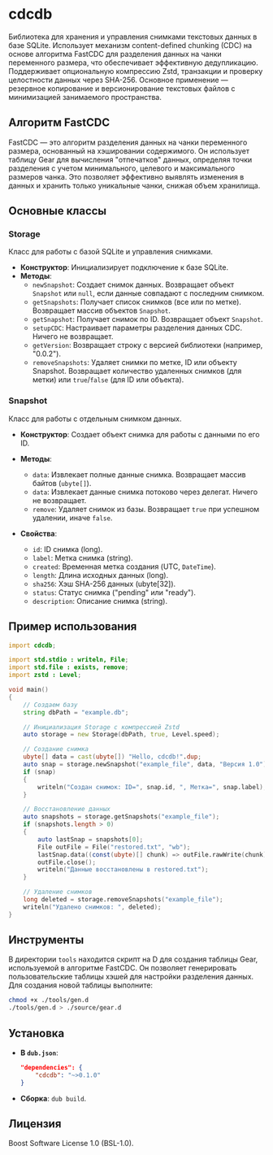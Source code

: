 # cdcdb

Библиотека для хранения и управления снимками текстовых данных в базе SQLite. Использует механизм content-defined chunking (CDC) на основе алгоритма FastCDC для разделения данных на чанки переменного размера, что обеспечивает эффективную дедупликацию. Поддерживает опциональную компрессию Zstd, транзакции и проверку целостности данных через SHA-256. Основное применение — резервное копирование и версионирование текстовых файлов с минимизацией занимаемого пространства.

## Алгоритм FastCDC
FastCDC — это алгоритм разделения данных на чанки переменного размера, основанный на хэшировании содержимого. Он использует таблицу Gear для вычисления "отпечатков" данных, определяя точки разделения с учетом минимального, целевого и максимального размеров чанка. Это позволяет эффективно выявлять изменения в данных и хранить только уникальные чанки, снижая объем хранилища.

## Основные классы

### Storage
Класс для работы с базой SQLite и управления снимками.

- **Конструктор**: Инициализирует подключение к базе SQLite.
- **Методы**:
  - `newSnapshot`: Создает снимок данных. Возвращает объект `Snapshot` или `null`, если данные совпадают с последним снимком.
  - `getSnapshots`: Получает список снимков (все или по метке). Возвращает массив объектов `Snapshot`.
  - `getSnapshot`: Получает снимок по ID. Возвращает объект `Snapshot`.
  - `setupCDC`: Настраивает параметры разделения данных CDC. Ничего не возвращает.
  - `getVersion`: Возвращает строку с версией библиотеки (например, "0.0.2").
  - `removeSnapshots`: Удаляет снимки по метке, ID или объекту Snapshot. Возвращает количество удаленных снимков (для метки) или `true`/`false` (для ID или объекта).

### Snapshot
Класс для работы с отдельным снимком данных.

- **Конструктор**: Создает объект снимка для работы с данными по его ID.
- **Методы**:
  - `data`: Извлекает полные данные снимка. Возвращает массив байтов (`ubyte[]`).
  - `data`: Извлекает данные снимка потоково через делегат. Ничего не возвращает.
  - `remove`: Удаляет снимок из базы. Возвращает `true` при успешном удалении, иначе `false`.

- **Свойства**:
  - `id`: ID снимка (long).
  - `label`: Метка снимка (string).
  - `created`: Временная метка создания (UTC, `DateTime`).
  - `length`: Длина исходных данных (long).
  - `sha256`: Хэш SHA-256 данных (ubyte[32]).
  - `status`: Статус снимка ("pending" или "ready").
  - `description`: Описание снимка (string).

## Пример использования
```d
import cdcdb;

import std.stdio : writeln, File;
import std.file : exists, remove;
import zstd : Level;

void main()
{
	// Создаем базу
	string dbPath = "example.db";

	// Инициализация Storage с компрессией Zstd
	auto storage = new Storage(dbPath, true, Level.speed);

	// Создание снимка
	ubyte[] data = cast(ubyte[]) "Hello, cdcdb!".dup;
	auto snap = storage.newSnapshot("example_file", data, "Версия 1.0");
	if (snap)
	{
		writeln("Создан снимок: ID=", snap.id, ", Метка=", snap.label);
	}

	// Восстановление данных
	auto snapshots = storage.getSnapshots("example_file");
	if (snapshots.length > 0)
	{
		auto lastSnap = snapshots[0];
		File outFile = File("restored.txt", "wb");
		lastSnap.data((const(ubyte)[] chunk) => outFile.rawWrite(chunk));
		outFile.close();
		writeln("Данные восстановлены в restored.txt");
	}

	// Удаление снимков
	long deleted = storage.removeSnapshots("example_file");
	writeln("Удалено снимков: ", deleted);
}
```

## Инструменты
В директории `tools` находится скрипт на D для создания таблицы Gear, используемой в алгоритме FastCDC. Он позволяет генерировать пользовательские таблицы хэшей для настройки разделения данных. Для создания новой таблицы выполните:

```bash
chmod +x ./tools/gen.d
./tools/gen.d > ./source/gear.d
```

## Установка
- **В `dub.json`**:
	```json
	"dependencies": {
		"cdcdb": "~>0.1.0"
	}
	```
- **Сборка**: `dub build`.

## Лицензия
Boost Software License 1.0 (BSL-1.0).

